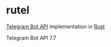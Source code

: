 # rutel

[Telegram Bot API](https://core.telegram.org/bots/api) implementation in [Rust](https://www.rust-lang.org/)

Telegram Bot API 7.7

